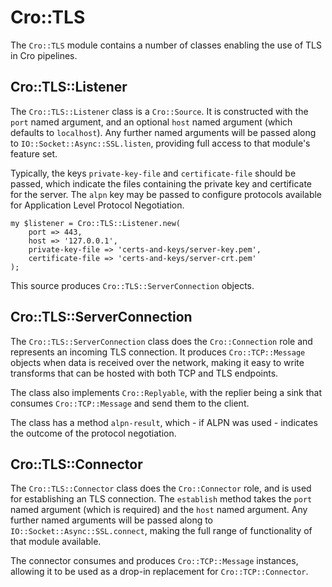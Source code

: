 # Cro::TLS

The `Cro::TLS` module contains a number of classes enabling the use of TLS in
Cro pipelines.

## Cro::TLS::Listener

The `Cro::TLS::Listener` class is a `Cro::Source`. It is constructed with the
`port` named argument, and an optional `host` named argument (which defaults
to `localhost`). Any further named arguments will be passed along to
`IO::Socket::Async::SSL.listen`, providing full access to that module's
feature set.

Typically, the keys `private-key-file` and `certificate-file` should be passed,
which indicate the files containing the private key and certificate for the
server. The `alpn` key may be passed to configure protocols available for
Application Level Protocol Negotiation.

    my $listener = Cro::TLS::Listener.new(
        port => 443,
        host => '127.0.0.1',
        private-key-file => 'certs-and-keys/server-key.pem',
        certificate-file => 'certs-and-keys/server-crt.pem'
    );

This source produces `Cro::TLS::ServerConnection` objects.

## Cro::TLS::ServerConnection

The `Cro::TLS::ServerConnection` class does the `Cro::Connection` role and
represents an incoming TLS connection. It produces `Cro::TCP::Message` objects
when data is received over the network, making it easy to write transforms
that can be hosted with both TCP and TLS endpoints.

The class also implements `Cro::Replyable`, with the replier being a sink that
consumes `Cro::TCP::Message` and send them to the client.

The class has a method `alpn-result`, which - if ALPN was used - indicates the
outcome of the protocol negotiation.

## Cro::TLS::Connector

The `Cro::TLS::Connector` class does the `Cro::Connector` role, and is used
for establishing an TLS connection. The `establish` method takes the `port`
named argument (which is required) and the `host` named argument. Any further
named arguments will be passed along to `IO::Socket::Async::SSL.connect`,
making the full range of functionality of that module available.

The connector consumes and produces `Cro::TCP::Message` instances, allowing it
to be used as a drop-in replacement for `Cro::TCP::Connector`.
